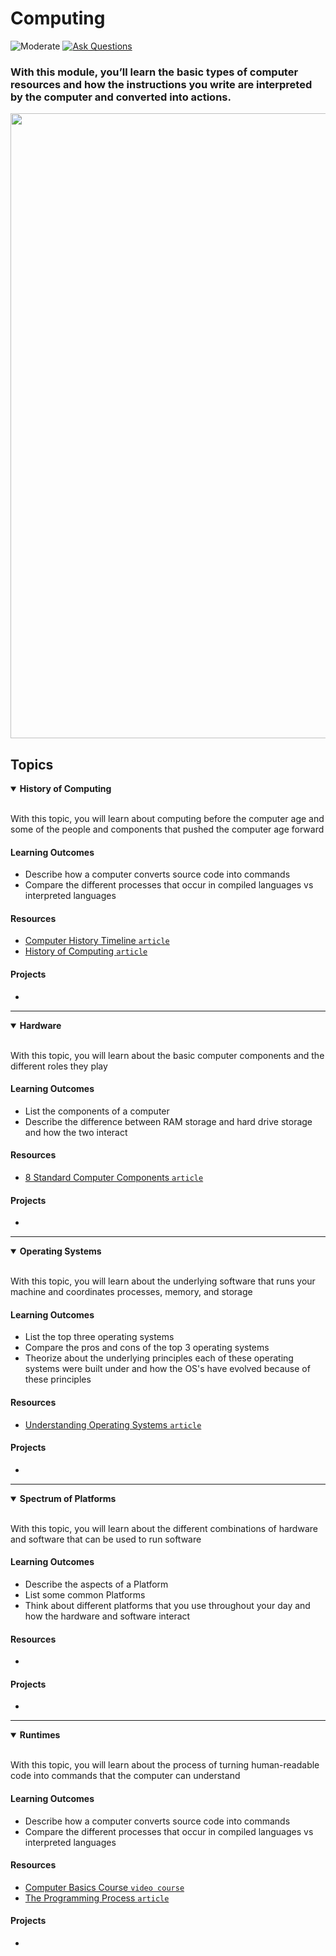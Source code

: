 # Computing

![Moderate](https://img.shields.io/badge/Difficulty-%E2%97%8F%20Easy-brightgreen?style=flat-square)
<a href="https://github.com/engineerkit/engineerkit/discussions">![Ask Questions](https://img.shields.io/badge/Ask%20Questions%20-blue.svg?style=flat-square&logo=discourse&logoWidth=15&labelColor=555&color=4d51cc)</a>

### With this module, you’ll learn the basic types of computer resources and how the instructions you write are interpreted by the computer and converted into actions.

<img width="1000" src="https://user-images.githubusercontent.com/894178/138341614-fd6b30cc-ea08-4096-afd7-c5fcffbf9779.png">


## Topics

<details open>
   <summary><b>History of Computing</b></summary><br/>

   With this topic, you will learn about computing before the computer age and some of the people and components that pushed the computer age forward
   
   #### Learning Outcomes
   * Describe how a computer converts source code into commands
   * Compare the different processes that occur in compiled languages vs interpreted languages

   #### Resources
   * [Computer History Timeline `article`](https://www.computerhistory.org/timeline/computers/)
   * [History of Computing `article`](https://en.wikipedia.org/wiki/History_of_computing)

   #### Projects
   *
</details>

----

<details open>
   <summary><b>Hardware</b></summary><br/>

   With this topic, you will learn about the basic computer components and the different roles they play

   #### Learning Outcomes
   * List the components of a computer
   * Describe the difference between RAM storage and hard drive storage and how the two interact

   #### Resources
   * [8 Standard Computer Components `article`](https://www.houkconsulting.com/2017/03/standard-computer-components/)

   #### Projects
   *
</details>

----

<details open>
   <summary><b>Operating Systems</b></summary><br/>

   With this topic, you will learn about the underlying software that runs your machine and coordinates processes, memory, and storage
   
   #### Learning Outcomes
   * List the top three operating systems
   * Compare the pros and cons of the top 3 operating systems
   * Theorize about the underlying principles each of these operating systems were built under and how the OS's have evolved because of these principles

   #### Resources
   * [Understanding Operating Systems `article`](https://edu.gcfglobal.org/en/computerbasics/understanding-operating-systems/1/)

   #### Projects
   *
</details>

----

<details open>
   <summary><b>Spectrum of Platforms</b></summary><br/>

   With this topic, you will learn about the different combinations of hardware and software that can be used to run software
   
   #### Learning Outcomes
   * Describe the aspects of a Platform
   * List some common Platforms
   * Think about different platforms that you use throughout your day and how the hardware and software interact

   #### Resources
   *

   #### Projects
   *
</details>

----

<details open>
   <summary><b>Runtimes</b></summary><br/>

   With this topic, you will learn about the process of turning human-readable code into commands that the computer can understand

   #### Learning Outcomes
   * Describe how a computer converts source code into commands
   * Compare the different processes that occur in compiled languages vs interpreted languages

   #### Resources
   * [Computer Basics Course `video course`](https://teamtreehouse.com/library/computer-basics)
   * [The Programming Process `article`](http://www2.hawaii.edu/~takebaya/ics111/process_of_programming/process_of_programming.html)
 
   #### Projects
   *
</details>

